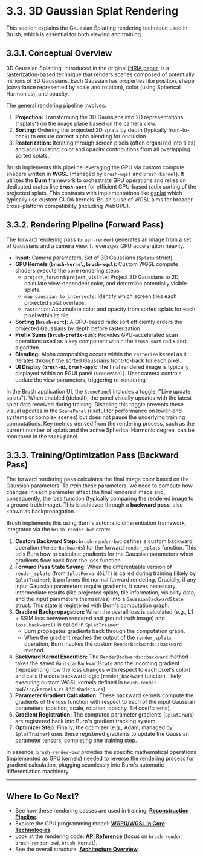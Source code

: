 # 3.3. 3D Gaussian Splat Rendering

This section explains the Gaussian Splatting rendering technique used in Brush, which is essential for both viewing and training.

## 3.3.1. Conceptual Overview

3D Gaussian Splatting, introduced in the original [INRIA paper](https://repo-sam.inria.fr/fungraph/3d-gaussian-splatting/), is a rasterization-based technique that renders scenes composed of potentially millions of 3D Gaussians. Each Gaussian has properties like position, shape (covariance represented by scale and rotation), color (using Spherical Harmonics), and opacity.

The general rendering pipeline involves:

1.  **Projection:** Transforming the 3D Gaussians into 2D representations ("splats") on the image plane based on the camera view.
2.  **Sorting:** Ordering the projected 2D splats by depth (typically front-to-back) to ensure correct alpha blending for occlusion.
3.  **Rasterization:** Iterating through screen pixels (often organized into tiles) and accumulating color and opacity contributions from all overlapping sorted splats.

Brush implements this pipeline leveraging the GPU via custom compute shaders written in **WGSL** (managed by `brush-wgsl` and `brush-kernel`). It utilizes the **Burn** framework to orchestrate GPU operations and relies on dedicated crates like **`brush-sort`** for efficient GPU-based radix sorting of the projected splats. This contrasts with implementations like [gsplat](https://github.com/nerfstudio-project/gsplat) which typically use custom CUDA kernels. Brush's use of WGSL aims for broader cross-platform compatibility (including WebGPU).

## 3.3.2. Rendering Pipeline (Forward Pass)

The forward rendering pass (`brush-render`) generates an image from a set of Gaussians and a camera view. It leverages GPU acceleration heavily.

*   **Input:** Camera parameters, Set of 3D Gaussians (`Splats` struct).
*   **GPU Kernels (`brush-kernel`, `brush-wgsl`):** Custom WGSL compute shaders execute the core rendering steps:
    *   `project_forward`/`project_visible`: Project 3D Gaussians to 2D, calculate view-dependent color, and determine potentially visible splats.
    *   `map_gaussian_to_intersects`: Identify which screen tiles each projected splat overlaps.
    *   `rasterize`: Accumulate color and opacity from sorted splats for each pixel within its tile.
*   **Sorting (`brush-sort`):** A GPU-based radix sort efficiently orders the projected Gaussians by depth before rasterization.
*   **Prefix Sums (`brush-prefix-sum`):** Provides GPU-accelerated scan operations used as a key component within the `brush-sort` radix sort algorithm.
*   **Blending:** Alpha compositing occurs within the `rasterize` kernel as it iterates through the sorted Gaussians front-to-back for each pixel.
*   **UI Display (`brush-ui`, `brush-app`):** The final rendered image is typically displayed within an EGUI panel (`ScenePanel`). User camera controls update the view parameters, triggering re-rendering.

In the Brush application UI, the `ScenePanel` includes a toggle ("Live update splats"). When enabled (default), the panel visually updates with the latest splat data received during training. Disabling this toggle prevents these visual updates in the `ScenePanel` (useful for performance on lower-end systems or complex scenes) but does not pause the underlying training computations. Key metrics derived from the rendering process, such as the current number of splats and the active Spherical Harmonic degree, can be monitored in the `Stats` panel.

## 3.3.3. Training/Optimization Pass (Backward Pass)

The forward rendering pass calculates the final image color based on the Gaussian parameters. To *train* these parameters, we need to compute how changes in each parameter affect the final rendered image and, consequently, the loss function (typically comparing the rendered image to a ground truth image). This is achieved through a **backward pass**, also known as backpropagation.

Brush implements this using Burn's automatic differentiation framework, integrated via the `brush-render-bwd` crate:

1.  **Custom Backward Step:** `brush-render-bwd` defines a custom backward operation (`RenderBackwards`) for the forward `render_splats` function. This tells Burn how to calculate gradients for the Gaussian parameters when gradients flow back from the loss function.
2.  **Forward Pass State Saving:** When the differentiable version of `render_splats` (from `SplatForwardDiff`) is called during training (likely by `SplatTrainer`), it performs the normal forward rendering. Crucially, if any input Gaussian parameters require gradients, it saves necessary intermediate results (like projected splats, tile information, visibility data, and the input parameters themselves) into a `GaussianBackwardState` struct. This state is registered with Burn's computation graph.
3.  **Gradient Backpropagation:** When the overall loss is calculated (e.g., L1 + SSIM loss between rendered and ground truth image) and `loss.backward()` is called in `SplatTrainer`:
    *   Burn propagates gradients back through the computation graph.
    *   When the gradient reaches the output of the `render_splats` operation, Burn invokes the custom `RenderBackwards::backward` method.
4.  **Backward Kernel Execution:** The `RenderBackwards::backward` method takes the saved `GaussianBackwardState` and the incoming gradient (representing how the loss changes with respect to each pixel's color) and calls the core backward logic (`render_backward` function, likely executing custom WGSL kernels defined in `brush-render-bwd/src/kernels.rs` and `shaders.rs`).
5.  **Parameter Gradient Calculation:** These backward kernels compute the gradients of the loss function with respect to each of the input Gaussian parameters (position, scale, rotation, opacity, SH coefficients).
6.  **Gradient Registration:** The computed parameter gradients (`SplatGrads`) are registered back into Burn's gradient tracking system.
7.  **Optimizer Step:** Finally, the optimizer (e.g., Adam, managed by `SplatTrainer`) uses these registered gradients to update the Gaussian parameter tensors, completing one training step.

In essence, `brush-render-bwd` provides the specific mathematical operations (implemented as GPU kernels) needed to reverse the rendering process for gradient calculation, plugging seamlessly into Burn's automatic differentiation machinery.

---

## Where to Go Next?

*   See how these rendering passes are used in training: **[Reconstruction Pipeline](reconstruction-pipeline.md)**.
*   Explore the GPU programming model: **[WGPU/WGSL in Core Technologies](core-technologies.md#345-wgpu--wgsl)**.
*   Look at the rendering code: **[API Reference](../api-reference.md)** (focus on `brush-render`, `brush-render-bwd`, `brush-kernel`).
*   See the overall structure: **[Architecture Overview](architecture.md)**. 